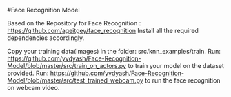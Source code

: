 #Face Recognition Model

Based on the Repository for Face Recognition : https://github.com/ageitgey/face_recognition
Install all the required dependencies accordingly.<br>

Copy your training data(images) in the folder: src/knn_examples/train.
Run: https://github.com/yvdyash/Face-Recognition-Model/blob/master/src/train_on_actors.py to train your model on the dataset provided.
Run: https://github.com/yvdyash/Face-Recognition-Model/blob/master/src/test_trained_webcam.py to run the face recognition on webcam video.
